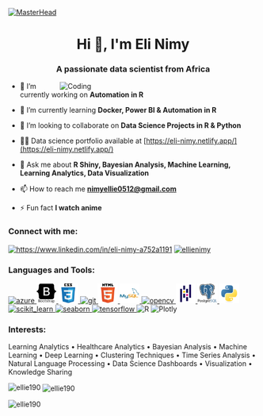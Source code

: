 [![MasterHead](https://miro.medium.com/max/827/1*Pn0x0WdbvZOt82Vn2mqxQA.jpeg)](https://github.com/Ellie190/)
<h1 align="center">Hi 👋, I'm Eli Nimy</h1>
<h3 align="center">A passionate data scientist from Africa</h3>
<img align="right" alt="Coding" width="400" src="https://media2.giphy.com/media/qgQUggAC3Pfv687qPC/giphy.gif">



- 🔭 I’m currently working on **Automation in R**

- 🌱 I’m currently learning **Docker, Power BI & Automation in R**

- 👯 I’m looking to collaborate on **Data Science Projects in R & Python**

- 👨‍💻 Data science portfolio available at [https://eli-nimy.netlify.app/](https://eli-nimy.netlify.app/)

- 💬 Ask me about **R Shiny, Bayesian Analysis, Machine Learning, Learning Analytics, Data Visualization**

- 📫 How to reach me **nimyellie0512@gmail.com**

- ⚡ Fun fact **I watch anime**

<h3 align="left">Connect with me:</h3>
<p align="left">
<a href="https://linkedin.com/in/https://www.linkedin.com/in/eli-nimy-a752a1191" target="blank"><img align="center" src="https://raw.githubusercontent.com/rahuldkjain/github-profile-readme-generator/master/src/images/icons/Social/linked-in-alt.svg" alt="https://www.linkedin.com/in/eli-nimy-a752a1191" height="30" width="40" /></a>
<a href="https://kaggle.com/ellienimy" target="blank"><img align="center" src="https://raw.githubusercontent.com/rahuldkjain/github-profile-readme-generator/master/src/images/icons/Social/kaggle.svg" alt="ellienimy" height="30" width="40" /></a>
</p>

<h3 align="left">Languages and Tools:</h3>
<p align="left"> <a href="https://azure.microsoft.com/en-in/" target="_blank" rel="noreferrer"> <img src="https://www.vectorlogo.zone/logos/microsoft_azure/microsoft_azure-icon.svg" alt="azure" width="40" height="40"/> </a> <a href="https://getbootstrap.com" target="_blank" rel="noreferrer"> <img src="https://raw.githubusercontent.com/devicons/devicon/master/icons/bootstrap/bootstrap-plain-wordmark.svg" alt="bootstrap" width="40" height="40"/> </a> <a href="https://www.w3schools.com/css/" target="_blank" rel="noreferrer"> <img src="https://raw.githubusercontent.com/devicons/devicon/master/icons/css3/css3-original-wordmark.svg" alt="css3" width="40" height="40"/> </a> <a href="https://git-scm.com/" target="_blank" rel="noreferrer"> <img src="https://www.vectorlogo.zone/logos/git-scm/git-scm-icon.svg" alt="git" width="40" height="40"/> </a> <a href="https://www.w3.org/html/" target="_blank" rel="noreferrer"> <img src="https://raw.githubusercontent.com/devicons/devicon/master/icons/html5/html5-original-wordmark.svg" alt="html5" width="40" height="40"/> </a> <a href="https://www.mysql.com/" target="_blank" rel="noreferrer"> <img src="https://raw.githubusercontent.com/devicons/devicon/master/icons/mysql/mysql-original-wordmark.svg" alt="mysql" width="40" height="40"/> </a> <a href="https://opencv.org/" target="_blank" rel="noreferrer"> <img src="https://www.vectorlogo.zone/logos/opencv/opencv-icon.svg" alt="opencv" width="40" height="40"/> </a> <a href="https://pandas.pydata.org/" target="_blank" rel="noreferrer"> <img src="https://raw.githubusercontent.com/devicons/devicon/2ae2a900d2f041da66e950e4d48052658d850630/icons/pandas/pandas-original.svg" alt="pandas" width="40" height="40"/> </a> <a href="https://www.postgresql.org" target="_blank" rel="noreferrer"> <img src="https://raw.githubusercontent.com/devicons/devicon/master/icons/postgresql/postgresql-original-wordmark.svg" alt="postgresql" width="40" height="40"/> </a> <a href="https://www.python.org" target="_blank" rel="noreferrer"> <img src="https://raw.githubusercontent.com/devicons/devicon/master/icons/python/python-original.svg" alt="python" width="40" height="40"/> </a> <a href="https://scikit-learn.org/" target="_blank" rel="noreferrer"> <img src="https://upload.wikimedia.org/wikipedia/commons/0/05/Scikit_learn_logo_small.svg" alt="scikit_learn" width="40" height="40"/> </a> <a href="https://seaborn.pydata.org/" target="_blank" rel="noreferrer"> <img src="https://seaborn.pydata.org/_images/logo-mark-lightbg.svg" alt="seaborn" width="40" height="40"/> </a> <a href="https://www.tensorflow.org" target="_blank" rel="noreferrer"> <img src="https://www.vectorlogo.zone/logos/tensorflow/tensorflow-icon.svg" alt="tensorflow" width="40" height="40"/> </a> <img src="https://www.vectorlogo.zone/logos/r-project/r-project-icon.svg" alt="R" width="40" height="40"/> <img src="https://upload.wikimedia.org/wikipedia/commons/8/8a/Plotly_logo_for_digital_final_%286%29.png" alt="Plotly" width="40" height="40"/> </p>

<h3 align="left">Interests:</h3>
<p align="left">
Learning Analytics • Healthcare Analytics • Bayesian Analysis • Machine Learning • Deep Learning • Clustering Techniques • Time Series Analysis • Natural Language Processing • Data Science Dashboards • Visualization • Knowledge Sharing 
</p>

<p><img align="left" src="https://github-readme-stats.vercel.app/api/top-langs?username=ellie190&show_icons=true&locale=en&layout=compact" alt="ellie190" /></p>

<p>&nbsp;<img align="center" src="https://github-readme-stats.vercel.app/api?username=ellie190&show_icons=true&locale=en" alt="ellie190" /></p>

<p><img align="center" src="https://github-readme-streak-stats.herokuapp.com/?user=ellie190&" alt="ellie190" /></p>
